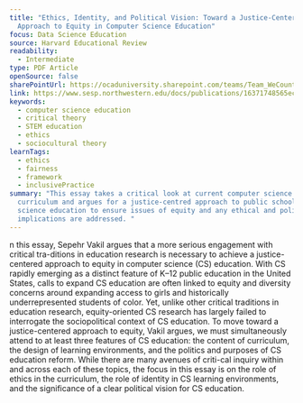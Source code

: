 ```yaml
---
title: "Ethics, Identity, and Political Vision: Toward a Justice-Centered
  Approach to Equity in Computer Science Education"
focus: Data Science Education
source: Harvard Educational Review
readability:
  - Intermediate
type: PDF Article
openSource: false
sharePointUrl: https://ocaduniversity.sharepoint.com/teams/Team_WeCount/Shared%20Documents/Resources%20and%20Tools/Literature%20(curated)/Ethics,%20identity,%20and%20political%20vision_toward%20a%20justice-centered%20approach%20to%20equity%20in%20computer%20science%20education.pdf
link: https://www.sesp.northwestern.edu/docs/publications/16371748565ecda18fea3a0.pdf
keywords:
  - computer science education
  - critical theory
  - STEM education
  - ethics
  - sociocultural theory
learnTags:
  - ethics
  - fairness
  - framework
  - inclusivePractice
summary: "This essay takes a critical look at current computer science
  curriculum and argues for a justice-centred approach to public school computer
  science education to ensure issues of equity and any ethical and political
  implications are addressed. "
---
```

n this essay, Sepehr Vakil argues that a more serious engagement with critical tra-ditions in education research is necessary to achieve a justice-centered approach to equity in computer science (CS) education. With CS rapidly emerging as a distinct feature of K–12 public education in the United States, calls to expand CS education are often linked to equity and diversity concerns around expanding access to girls and historically underrepresented students of color. Yet, unlike other critical traditions in education research, equity-oriented CS research has largely failed to interrogate the sociopolitical context of CS education. To move toward a justice-centered approach to equity, Vakil argues, we must simultaneously attend to at least three features of CS education: the content of curriculum, the design of learning environments, and the politics and purposes of CS education reform. While there are many avenues of criti-cal inquiry within and across each of these topics, the focus in this essay is on the role of ethics in the curriculum, the role of identity in CS learning environments, and the significance of a clear political vision for CS education.
